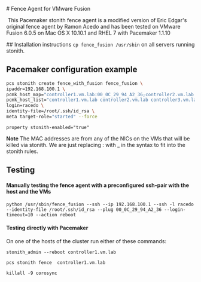 # Fence Agent for VMware Fusion

 This Pacemaker stonith fence agent is a modified version of Eric Edgar's original fence agent by Ramon Acedo and has been tested on VMware Fusion 6.0.5 on Mac OS X 10.10.1 and RHEL 7 with Pacemaker 1.1.10

## Installation instructions
`cp fence_fusion /usr/sbin` on all servers running stonith.

## Pacemaker configuration example

```bash
pcs stonith create fence_with_fusion fence_fusion \
ipaddr=192.168.100.1 \
pcmk_host_map="controller1.vm.lab:00_0C_29_94_A2_36;controller2.vm.lab:00_0C_29_87_5F_A3;controller3.vm.lab:00_0C_29_81_19_CD" \
pcmk_host_list="controller1.vm.lab controller2.vm.lab controller3.vm.lab" \
login=racedo \
identity-file=/root/.ssh/id_rsa \
meta target-role="started" --force
```

`property stonith-enabled="true"`

**Note**
The MAC addresses are from any of the NICs on the VMs that will be killed via stonith.  We are just replacing : with _ in the syntax to fit into the stonith rules.

## Testing
#### Manually testing the fence agent with a preconfigured ssh-pair with the host and the VMs

   `python /usr/sbin/fence_fusion --ssh --ip 192.168.100.1 --ssh -l racedo --identity-file /root/.ssh/id_rsa --plug 00_0C_29_94_A2_36 --login-timeout=10 --action reboot`

#### Testing directly with Pacemaker
   On one of the hosts of the cluster run either of these commands: 

   `stonith_admin --reboot controller1.vm.lab`

   `pcs stonith fence  controller1.vm.lab`

   `killall -9 corosync`


